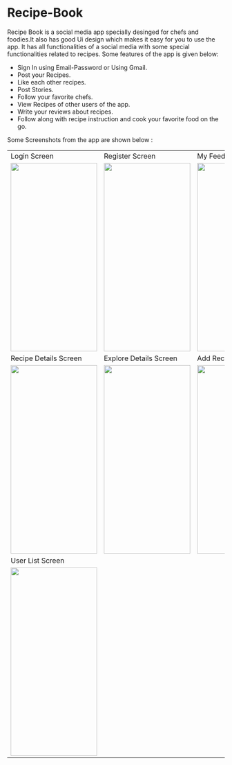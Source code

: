 # Recipe-Book

Recipe Book is a social media app specially desinged for chefs and foodies.It also has good Ui design which makes it easy for you to use the app.
It has all functionalities of a social media with some special functionalities related to recipes. Some features of the app is given below:
<ul>
  <li>Sign In using Email-Password or Using Gmail.</li>
  <li>Post your Recipes.</li>
  <li>Like each other recipes.</li>
  <li>Post Stories.</li>
  <li>Follow your favorite chefs.</li>
  <li>View Recipes of other users of the app.</li>
  <li>Write your reviews about recipes.</li>
  <li>Follow along with recipe instruction and cook your favorite food on the go.</li>
</ul>

Some Screenshots from the app are shown below :

<table>
  <tr>
    <td>Login Screen</td>
     <td>Register Screen</td>
     <td>My Feeds Screen</td>
    <td>User Profile Screen</td>
  </tr>
  <tr>
    <td><img src="https://user-images.githubusercontent.com/87308182/178108249-d53304a8-807f-44e6-91d8-55979ce2875b.jpg" width=200 height=435></td>
    <td><img src="https://user-images.githubusercontent.com/87308182/178108272-d7074a59-48fc-44fc-bb76-d93852096530.jpg" width=200 height=435></td>
    <td><img src="https://user-images.githubusercontent.com/87308182/178108310-8d2dabb9-c6d3-4e17-abec-cf1c56a0ce96.jpg" width=200 height=435></td>
    <td><img src="https://user-images.githubusercontent.com/87308182/178108352-f18c86b9-0538-413d-ac35-dd34eb5cf1c0.jpg" width=200 height=435></td>
  </tr>
  <tr>
     <td>Recipe Details Screen</td>
     <td>Explore Details Screen</td>
     <td>Add Recipe Screen</td>
     <td>Status Drawer</td>
  </tr>
  <tr>
    <td><img src="https://user-images.githubusercontent.com/87308182/178108436-633eb1a7-e37f-433f-9507-08a9dfc26a54.jpg" width=200 height=435></td>
    <td><img src="https://user-images.githubusercontent.com/87308182/178108179-b15ef7b3-8b42-4646-b755-41c1b6acfde9.jpg" width=200 height=435></td>
    <td><img src="https://user-images.githubusercontent.com/87308182/178108184-c9edb9f5-17e4-49a4-ba68-455f997f8038.jpg" width=200 height=435></td>
    <td><img src="https://user-images.githubusercontent.com/87308182/178108461-45d40466-edfc-4975-9627-30b17b39d14e.jpg" width=200 height=435></td>
  </tr>
  <tr>
     <td>User List Screen</td>
  </tr>
  <tr>
    <td><img src="https://user-images.githubusercontent.com/87308182/178108511-d3b1070e-733b-4b05-8d0f-e65fe4467741.jpg" width=200 height=435></td>
  </tr>
 </table>
